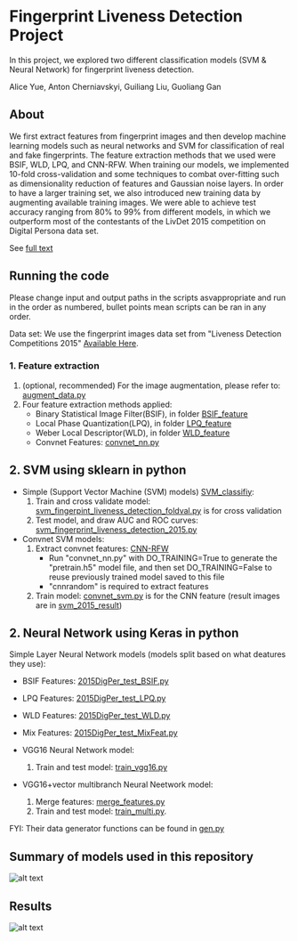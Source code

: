 # Fingerprint Liveness Detection Project

In this project, we explored two different classification models (SVM & Neural Network) for fingerprint liveness detection.

Alice Yue, Anton Cherniavskyi, Guiliang Liu, Guoliang Gan

## About
We first extract features from fingerprint images and then develop machine learning models such as neural networks and SVM for classification of real and fake fingerprints. The feature extraction methods that we used were BSIF, WLD, LPQ, and CNN-RFW. When training our models, we implemented 10-fold cross-validation and some techniques to combat over-fitting such as dimensionality reduction of features and Gaussian noise layers. In order to have a larger training set, we also introduced new training data by augmenting available training images. We were able to achieve test accuracy ranging from 80% to 99% from different models, in which we outperform most of the contestants of the LivDet 2015 competition on Digital Persona data set.

See [full text](fingerprint-liveness-detection.pdf)

## Running the code
Please change input and output paths in the scripts asvappropriate and run in the order as numbered, bullet points mean scripts can be ran in any order.

Data set: We use the fingerprint images data set from "Liveness Detection Competitions 2015" [Available Here](http://livdet.org/registration.php).

### 1. Feature extraction

1. (optional, recommended) For the image augmentation, please refer to: [augment_data.py](augment_data.py)
2. Four feature extraction methods applied:
    + Binary Statistical Image Filter(BSIF), in folder [BSIF_feature](BSIF_feature)
    + Local Phase Quantization(LPQ), in folder [LPQ_feature](LPQ_feature)
    + Weber Local Descriptor(WLD), in folder [WLD_feature](WLD_feature)
    + Convnet Features: [convnet_nn.py](./NeuralNetwork/convnet_nn.py)  
  
## 2. SVM using sklearn in python
+ Simple (Support Vector Machine (SVM) models) [SVM_classifiy](SVM_classifiy):
  1. Train and cross validate model: [svm_fingerpint_liveness_detection_foldval.py](./SVM_classifiy/svm_fingerpint_liveness_detection_foldval.py) is for cross validation
  2. Test model, and draw AUC and ROC curves: [svm_fingerprint_liveness_detection_2015.py](./SVM_classifiy/svm_fingerprint_liveness_detection_2015.py)
+ Convnet SVM models:
  1. Extract convnet features: [CNN-RFW](https://github.com/giovanichiachia/convnet-rfw)
      + Run "convnet_nn.py" with DO_TRAINING=True to generate the "pretrain.h5" model file, and then set DO_TRAINING=False to reuse previously trained model saved to this file
      + "cnnrandom" is required to extract features
  2. Train model: [convnet_svm.py](./SVM_classifiy/convnet_svm.py) is for the CNN feature (result images are in [svm_2015_result](./SVM_classifiy/svm_2015_result))

## 2. Neural Network using Keras in python
Simple Layer Neural Network models (models split based on what deatures they use):
  + BSIF Features: [2015DigPer_test_BSIF.py](./NeuralNetwork/2015DigPer_test_BSIF.py)
  + LPQ Features: [2015DigPer_test_LPQ.py](./NeuralNetwork/2015DigPer_test_LPQ.py)
  + WLD Features: [2015DigPer_test_WLD.py](./NeuralNetwork/2015DigPer_test_WLD.py)
  + Mix Features: [2015DigPer_test_MixFeat.py](./NeuralNetwork/2015DigPer_test_MixFeat.py)

+ VGG16 Neural Network model:
  1. Train and test model: [train_vgg16.py](./NeuralNetwork/train_vgg16.py)

+ VGG16+vector multibranch Neural Neetwork model:
  1. Merge features: [merge_features.py](./NeuralNetwork/merge_features.py)
  2. Train and test model: [train_multi.py](./NeuralNetwork/train_multi.py). 

FYI: Their data generator functions can be found in [gen.py](./NeuralNetwork/gen.py)


## Summary of models used in this repository
![alt text](models.png)

## Results
![alt text](result.PNG)

